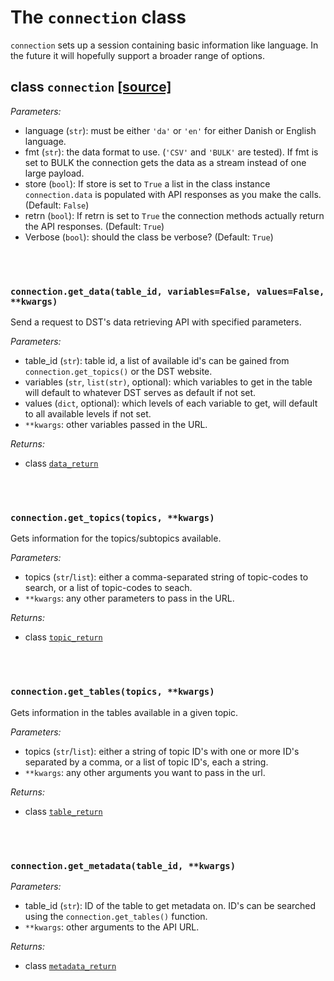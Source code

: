 # The `connection` class
`connection` sets up a session containing basic information like language. In the future it will hopefully support a broader range of options.



## class `connection`               [[source]](https://github.com/Kristianuruplarsen/PyDST/blob/master/PyDST/connection/connection.py)

_Parameters:_
* language (`str`): must be either `'da'` or `'en'` for either Danish or English language.
* fmt (`str`): the data format to use. (`'CSV'` and `'BULK'` are tested). If fmt is set to BULK the connection gets the data as a stream instead of one large payload.
* store (`bool`): If store is set to `True` a list in the class instance `connection.data` is populated with API responses as you make the calls. (Default: `False`)
* retrn (`bool`): If retrn is set to `True` the connection methods actually return the API responses. (Default: `True`)
* Verbose (`bool`): should the class be verbose? (Default: `True`)

<br><br>
### `connection.get_data(table_id, variables=False, values=False, **kwargs)`
Send a request to DST's data retrieving API with specified parameters.

_Parameters:_
* table_id (`str`): table id, a list of available id's can be gained  from `connection.get_topics()` or the DST website.
* variables (`str`, `list(str)`, optional): which variables to get in the table will default to whatever DST serves as default if not set.
* values (`dict`, optional): which levels of each variable to get, will default to all available levels if not set.
* `**kwargs`: other variables passed in the URL.

_Returns:_
* class [`data_return`](return_classes/data_return)

<br><br>
### `connection.get_topics(topics, **kwargs)`
Gets information for the topics/subtopics available.

_Parameters:_
* topics (`str`/`list`): either a comma-separated string of topic-codes to search, or a list of topic-codes to seach.
* `**kwargs`: any other parameters to pass in the URL.

_Returns:_
* class [`topic_return`](return_classes/topic_return)


<br><br>
### `connection.get_tables(topics, **kwargs)`
Gets information in the tables available in a given topic.

_Parameters:_
* topics (`str`/`list`): either a string of topic ID's with one or more ID's separated by a comma, or a list of topic ID's, each a string.
* `**kwargs`: any other arguments you want to pass in the url.

_Returns:_
* class [`table_return`](return_classes/table_return)


<br><br>
### `connection.get_metadata(table_id, **kwargs)`

_Parameters:_
* table_id (`str`): ID of the table to get metadata on. ID's can be searched using the `connection.get_tables()` function.
* `**kwargs`: other arguments to the API URL.

_Returns:_
* class [`metadata_return`](return_classes/metadata_return)
